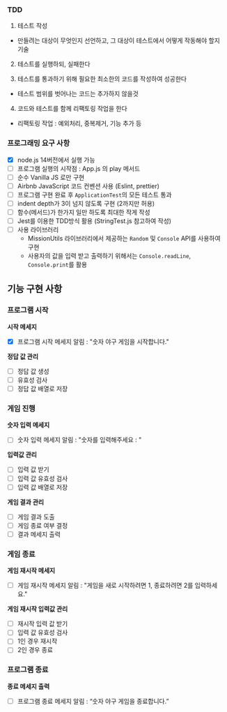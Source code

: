 ### TDD

1. 테스트 작성

- 만들려는 대상이 무엇인지 선언하고, 그 대상이 테스트에서 어떻게 작동해야 할지 기술

2. 테스트를 실행하되, 실패한다

3. 테스트를 통과하기 위해 필요한 최소한의 코드를 작성하여 성공한다

- 테스트 범위를 벗어나는 코드는 추가하지 않을것

4. 코드와 테스트를 함께 리팩토링 작업을 한다

- 리팩토링 작업 : 예외처리, 중복제거, 기능 추가 등

### 프로그래밍 요구 사항

- [x] node.js 14버전에서 실행 가능
- [ ] 프로그램 실행의 시작점 : App.js 의 play 메서드
- [ ] 순수 Vanilla JS 로만 구현
- [ ] Airbnb JavaScript 코드 컨벤션 사용 (Eslint, prettier)
- [ ] 프로그램 구현 완료 후 `ApplicationTest`의 모든 테스트 통과
- [ ] indent depth가 3이 넘지 않도록 구현 (2까지만 허용)
- [ ] 함수(메서드)가 한가지 일만 하도록 최대한 작게 작성
- [ ] Jest를 이용한 TDD방식 활용 (StringTest.js 참고하여 작성)
- [ ] 사용 라이브러리
  - MissionUtils 라이브러리에서 제공하는 `Random` 및 `Console` API를 사용하여 구현
  - 사용자의 값을 입력 받고 출력하기 위해서는 `Console.readLine`, `Console.print`를 활용

## 기능 구현 사항

### 프로그램 시작

**시작 메세지**

- [x] 프로그램 시작 메세지 알림 : "숫자 야구 게임을 시작합니다."

**정답 값 관리**

- [ ] 정답 값 생성
- [ ] 유효성 검사
- [ ] 정답 값 배열로 저장

### 게임 진행

**숫자 입력 메세지**

- [ ] 숫자 입력 메세지 알림 : "숫자를 입력해주세요 : "

**입력값 관리**

- [ ] 입력 값 받기
- [ ] 입력 값 유효성 검사
- [ ] 입력 값 배열로 저장

**게임 결과 관리**

- [ ] 게임 결과 도출
- [ ] 게임 종료 여부 결정
- [ ] 결과 메세지 출력

### 게임 종료

**게임 재시작 메세지**

- [ ] 게임 재시작 메세지 알림 : "게임을 새로 시작하려면 1, 종료하려면 2를 입력하세요."

**게임 재시작 입력값 관리**

- [ ] 재시작 입력 값 받기
- [ ] 입력 값 유효성 검사
- [ ] 1인 경우 재시작
- [ ] 2인 경우 종료

### 프로그램 종료

**종료 메세지 출력**

- [ ] 프로그램 종료 메세지 알림 : “숫자 야구 게임을 종료합니다.”
